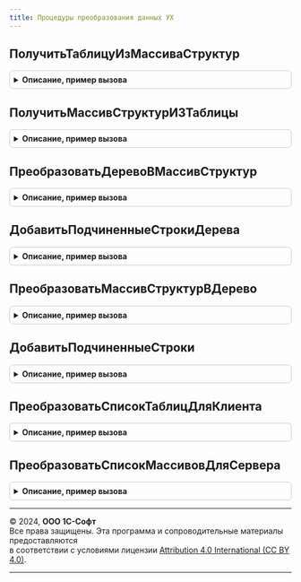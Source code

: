 ```yaml
---
title: Процедуры преобразования данных УХ
---
```



## ПолучитьТаблицуИзМассиваСтруктур
<details style="margin: 1em 0; padding: 0.5em; border: 1px solid #ccc; border-radius: 6px;">

<summary style="font-weight: bold; cursor: pointer;">Описание, пример вызова</summary>

```bsl
////////////////////////////////////////////////////////////////////////////////////
// ПРОЦЕДУРЫ И ФУНКЦИИ ДЛЯ ПРЕОБРАЗОВАНИЯ ТАБЛИЦЫ ЗНАЧЕНИЙ В МАССИВ СТРУКТУР И ОБРАТНО

Функция ПолучитьТаблицуИзМассиваСтруктур(МассивСтруктур) Экспорт
```

Пример вызова
```bsl
Результат = ПроцедурыПреобразованияДанныхУХ.ПолучитьТаблицуИзМассиваСтруктур(МассивСтруктур) 
```
</details>

## ПолучитьМассивСтруктурИЗТаблицы
<details style="margin: 1em 0; padding: 0.5em; border: 1px solid #ccc; border-radius: 6px;">

<summary style="font-weight: bold; cursor: pointer;">Описание, пример вызова</summary>

```bsl

Функция ПолучитьМассивСтруктурИЗТаблицы(ТаблицаЗначений) Экспорт
```

Пример вызова
```bsl
Результат = ПроцедурыПреобразованияДанныхУХ.ПолучитьМассивСтруктурИЗТаблицы(ТаблицаЗначений) 
```
</details>

## ПреобразоватьДеревоВМассивСтруктур
<details style="margin: 1em 0; padding: 0.5em; border: 1px solid #ccc; border-radius: 6px;">

<summary style="font-weight: bold; cursor: pointer;">Описание, пример вызова</summary>

```bsl

////////////////////////////////////////////////////////////////////////////////////
// ПРОЦЕДУРЫ И ФУНКЦИИ ДЛЯ ПРЕОБРАЗОВАНИЯ ДЕРЕВА ЗНАЧЕНИЙ В МАССИВ СТРУКТУР И ОБРАТНО

Функция ПреобразоватьДеревоВМассивСтруктур(ДеревоЗначений) Экспорт
```

Пример вызова
```bsl
Результат = ПроцедурыПреобразованияДанныхУХ.ПреобразоватьДеревоВМассивСтруктур(ДеревоЗначений) 
```
</details>

## ДобавитьПодчиненныеСтрокиДерева
<details style="margin: 1em 0; padding: 0.5em; border: 1px solid #ccc; border-radius: 6px;">

<summary style="font-weight: bold; cursor: pointer;">Описание, пример вызова</summary>

```bsl

Процедура ДобавитьПодчиненныеСтрокиДерева(КоллекцияСтрок,МассивСтрок,ДеревоЗначений) Экспорт
```

Пример вызова
```bsl
ПроцедурыПреобразованияДанныхУХ.ДобавитьПодчиненныеСтрокиДерева(КоллекцияСтрок, МассивСтрок, ДеревоЗначений));
```
</details>

## ПреобразоватьМассивСтруктурВДерево
<details style="margin: 1em 0; padding: 0.5em; border: 1px solid #ccc; border-radius: 6px;">

<summary style="font-weight: bold; cursor: pointer;">Описание, пример вызова</summary>

```bsl

Функция ПреобразоватьМассивСтруктурВДерево(МассивСтруктур) Экспорт
```

Пример вызова
```bsl
Результат = ПроцедурыПреобразованияДанныхУХ.ПреобразоватьМассивСтруктурВДерево(МассивСтруктур) 
```
</details>

## ДобавитьПодчиненныеСтроки
<details style="margin: 1em 0; padding: 0.5em; border: 1px solid #ccc; border-radius: 6px;">

<summary style="font-weight: bold; cursor: pointer;">Описание, пример вызова</summary>

```bsl

Процедура ДобавитьПодчиненныеСтроки(Строка,ЭлементКоллекции) Экспорт
```

Пример вызова
```bsl
ПроцедурыПреобразованияДанныхУХ.ДобавитьПодчиненныеСтроки(Строка, ЭлементКоллекции));
```
</details>

## ПреобразоватьСписокТаблицДляКлиента
<details style="margin: 1em 0; padding: 0.5em; border: 1px solid #ccc; border-radius: 6px;">

<summary style="font-weight: bold; cursor: pointer;">Описание, пример вызова</summary>

```bsl

/////////////////////////////////////////////////////////////////////////////////////////////////////
// ПРОЦЕДУРЫ И ФУНКЦИИ ДЛЯ ПРЕОБРАЗОВАНИЯ СПИСКА ТАБЛИЦ ЗНАЧЕНИЙ В СПИСОК МАССИВ СТРУКТУР И ОБРАТНО

Функция ПреобразоватьСписокТаблицДляКлиента(ИсходныйСписокЗначений) Экспорт
```

Пример вызова
```bsl
Результат = ПроцедурыПреобразованияДанныхУХ.ПреобразоватьСписокТаблицДляКлиента(ИсходныйСписокЗначений) 
```
</details>

## ПреобразоватьСписокМассивовДляСервера
<details style="margin: 1em 0; padding: 0.5em; border: 1px solid #ccc; border-radius: 6px;">

<summary style="font-weight: bold; cursor: pointer;">Описание, пример вызова</summary>

```bsl

Функция ПреобразоватьСписокМассивовДляСервера(ИсходныйСписокЗначений) Экспорт
```

Пример вызова
```bsl
Результат = ПроцедурыПреобразованияДанныхУХ.ПреобразоватьСписокМассивовДляСервера(ИсходныйСписокЗначений) 
```
</details>

---

© 2024, **ООО 1С-Софт**  
Все права защищены. Эта программа и сопроводительные материалы предоставляются  
в соответствии с условиями лицензии [Attribution 4.0 International (CC BY 4.0)](https://creativecommons.org/licenses/by/4.0/legalcode).

---
